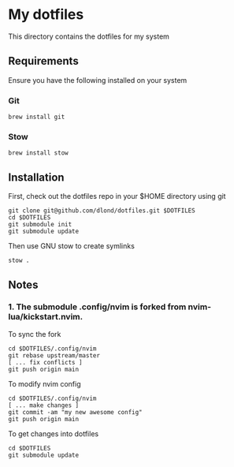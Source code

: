 # My dotfiles

This directory contains the dotfiles for my system

## Requirements

Ensure you have the following installed on your system

### Git
```
brew install git
```

### Stow
```
brew install stow
```

## Installation

First, check out the dotfiles repo in your $HOME directory using git

```
git clone git@github.com/dlond/dotfiles.git $DOTFILES
cd $DOTFILES
git submodule init
git submodule update
```

Then use GNU stow to create symlinks

```
stow .
```

## Notes

### 1. The submodule .config/nvim is forked from nvim-lua/kickstart.nvim.

To sync the fork

```
cd $DOTFILES/.config/nvim
git rebase upstream/master
[ ... fix conflicts ]
git push origin main
```

To modify nvim config 

```
cd $DOTFILES/.config/nvim
[ ... make changes ]
git commit -am "my new awesome config"
git push origin main
```

To get changes into dotfiles

```
cd $DOTFILES
git submodule update
```

